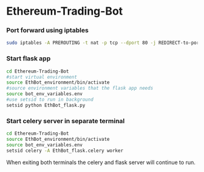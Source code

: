 # Ethereum-Trading-Bot

### Port forward using iptables
```bash
sudo iptables -A PREROUTING -t nat -p tcp --dport 80 -j REDIRECT-to-ports 8080
```

### Start flask app
```bash
cd Ethereum-Trading-Bot
#start virtual environment
source EthBot_environment/bin/activate
#source environment variables that the flask app needs
source bot_env_variables.env
#use setsid to run in background
setsid python EthBot_flask.py
```

### Start celery server in separate terminal
```bash
cd Ethereum-Trading-Bot
source EthBot_environment/bin/activate
source bot_env_variables.env
setsid celery -A EthBot_flask.celery worker
```
When exiting both terminals the celery and flask server will continue to run.
